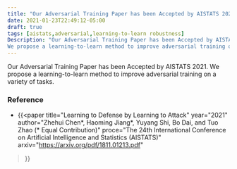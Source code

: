 ```yaml
---
title: "Our Adversarial Training Paper has been Accepted by AISTATS 2021"
date: 2021-01-23T22:49:12-05:00
draft: true
tags: [aistats,adversarial,learning-to-learn robustness]
Description: "Our Adversarial Training Paper has been Accepted by AISTATS 2021.
We propose a learning-to-learn method to improve adversarial training on a variety of tasks."
---
```


Our Adversarial Training Paper has been Accepted by AISTATS 2021.
We propose a learning-to-learn method to improve adversarial training on a variety of tasks.


### **Reference**

- {{<paper
title="Learning to Defense by Learning to Attack"
year="2021"
author="Zhehui Chen*, Haoming Jiang*, Yuyang Shi, Bo Dai, and Tuo Zhao (* Equal Contribution)"
proce="The 24th International Conference on Artificial Intelligence and Statistics (AISTATS)"
arxiv="https://arxiv.org/pdf/1811.01213.pdf"
>}}